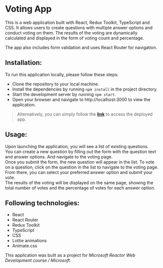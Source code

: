 # Voting App
This is a web application built with React, Redux Toolkit, TypeScript and CSS. It allows users to create questions with multiple answer options and conduct voting on them. The results of the voting are dynamically calculated and displayed in the form of voting count and percentage.

The app also includes form validation and uses React Router for navigation.

## Installation:
To run this application locally, please follow these steps:

- Clone the repository to your local machine.
- Install the dependencies by running `npm install` in the project directory.
- Start the development server by running `npm start`.
- Open your browser and navigate to http://localhost:3000 to view the application.

> Alternatively, you can simply follow the **[link](https://galinavikst.github.io/vote/)** to access the deployed app.

## Usage:
Upon launching the application, you will see a list of existing questions.   
You can create a new question by filling out the form with the question text and answer options. And navigate to the voting page.  
Once you submit the form, the new question will appear in the list. To vote on a question, click on the question in the list to navigate to the voting page. 
From there, you can select your preferred answer option and submit your vote.  
The results of the voting will be displayed on the same page, showing the total number of votes and the percentage of votes for each answer option.

## Following technologies:
- React
- React Router
- Redux Toolkit
- TypeScript
- CSS
- Lottie animations
- Animate.css


This application was built as a project for *Microsoft Reactor Web Development course / Microsoft.*
